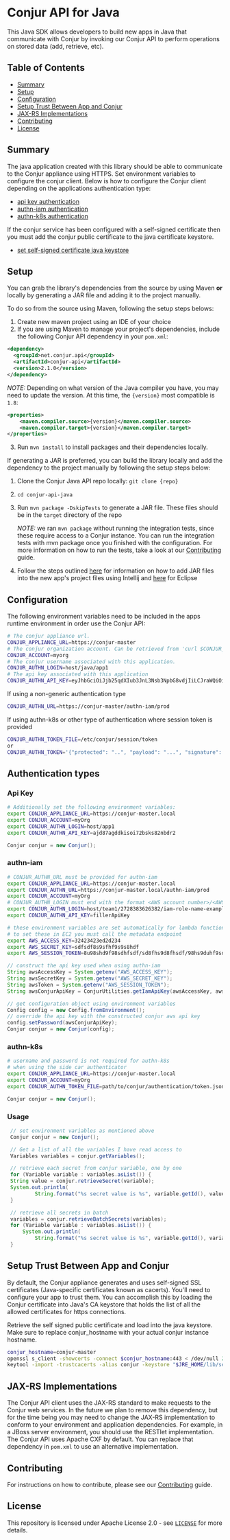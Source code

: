 Conjur API for Java
===================
This Java SDK allows developers to build new apps in Java that communicate with Conjur by invoking our Conjur API to perform operations on stored data (add, retrieve, etc).

## Table of Contents
- [Summary](#summary)
- [Setup](#setup)
- [Configuration](#configuration)
- [Setup Trust Between App and Conjur](#setup-trust-between-app-and-conjur)
- [JAX-RS Implementations](#jax-rs-implementations)
- [Contributing](#contributing)
- [License](#license)

## Summary
The java application created with this library should be able to communicate to the Conjur appliance using HTTPS. Set environment variables to configure the conjur client. Below is how to configure the Conjur client depending on the applications authentication type:
- [api key authentication](#api-key)
- [authn-iam authentication](#authn-iam)
- [authn-k8s authentication](#authn-k8s)

If the conjur service has been configured with a self-signed certificate then you must add the conjur public certificate to the java certificate keystore.
- [set self-signed certificate java keystore](#setup-trust-between-app-and-conjur)

## Setup
You can grab the library's dependencies from the source by using Maven **or** locally by generating a JAR file and adding it to the project manually. 
 
To do so from the source using Maven, following the setup steps belows: 

1. Create new maven project using an IDE of your choice
2. If you are using Maven to manage your project's dependencies, include the following Conjur API dependency in your `pom.xml`: 

```xml
<dependency>
  <groupId>net.conjur.api</groupId>
  <artifactId>conjur-api</artifactId>
  <version>2.1.0</version>
</dependency>
```

_NOTE:_ Depending on what version of the Java compiler you have, you may need to update the version. At this time, the `{version}` most compatible is `1.8`:

```xml
<properties>
    <maven.compiler.source>{version}</maven.compiler.source>
    <maven.compiler.target>{version}</maven.compiler.target>
</properties>
```

3. Run `mvn install` to install packages and their dependencies locally.

If generating a JAR is preferred, you can build the library locally and add the dependency to the project manually by following the setup steps below:

1. Clone the Conjur Java API repo locally: `git clone {repo}`
2. `cd conjur-api-java`
3. Run `mvn package -DskipTests` to generate a JAR file. These files should be in the `target` directory of the repo
    
    _NOTE:_ we ran `mvn package` without running the integration tests, since these require access to a Conjur instance. You can run the integration tests with mvn package once you finished with the configuration. For more information on how to run the tests, take a look at our [Contributing](https://github.com/cyberark/conjur-api-java/blob/master/CONTRIBUTING.md) guide.

4. Follow the steps outlined [here](https://www.jetbrains.com/help/idea/library.html) for information on how to add JAR files into the new app's project files using Intellij and [here](https://help.eclipse.org/kepler/index.jsp?topic=%2Forg.eclipse.wst.webtools.doc.user%2Ftopics%2Ftwplib.html) for Eclipse

## Configuration
The following environment variables need to be included in the apps runtime environment in order use the Conjur API:
```bash
# The conjur appliance url.
CONJUR_APPLIANCE_URL=https://conjur-master
# The conjur organization account. Can be retrieved from 'curl $CONJUR_APPLIANCE_URL/info'.
CONJUR_ACCOUNT=myorg
# The conjur username associated with this application.
CONJUR_AUTHN_LOGIN=host/java/app1
# The api key associated with this application
CONJUR_AUTHN_API_KEY=eyJhbGciOiJjb25qdXIub3JnL3Nsb3NpbG8vdjIiLCJraWQiOiJhNGU5ND
```

If using a non-generic authentication type
```bash
CONJUR_AUTHN_URL=https://conjur-master/authn-iam/prod
```

If using authn-k8s or other type of authentication where session token is provided
```bash
CONJUR_AUTHN_TOKEN_FILE=/etc/conjur/session/token
or
CONJUR_AUTHN_TOKEN='{"protected": "..", "payload": "...", "signature": "..."}'
```


## Authentication types
### Api Key
```sh
# Additionally set the following environment variables:
export CONJUR_APPLIANCE_URL=https://conjur-master.local
export CONJUR_ACCOUNT=myOrg
export CONJUR_AUTHN_LOGIN=host/app1
export CONJUR_AUTHN_API_KEY=ajd87agddkisoi72bsks82nbdr2
```
```java
Conjur conjur = new Conjur();
```

### authn-iam
```sh
# CONJUR_AUTHN_URL must be provided for authn-iam
export CONJUR_APPLIANCE_URL=https://conjur-master.local
export CONJUR_AUTHN_URL=https://conjur-master.local/authn-iam/prod
export CONJUR_ACCOUNT=myOrg
# CONJUR_AUTHN_LOGIN must end with the format <AWS account number>/<AWS IAM role name>
export CONJUR_AUTHN_LOGIN=host/team1/2728383626382/iam-role-name-example
export CONJUR_AUTHN_API_KEY=fillerApiKey

# these environment variables are set automatically for lambda functions
# to set these in EC2 you must call the metadata endpoint
export AWS_ACCESS_KEY=32423423ed2d234
export AWS_SECRET_KEY=sdfsdf8s9sfhf9s9s8hdf
export AWS_SESSION_TOKEN=8u98shd9f98sdhfsdf/sd8fhs9d8fhsdf/98hs9duhf9sdhf9sgdfsd9fugsd9ugs9df
```
```java
// construct the api key used when using authn-iam
String awsAccessKey = System.getenv("AWS_ACCESS_KEY");
String awsSecretKey = System.getenv("AWS_SECRET_KEY");
String awsToken = System.getenv("AWS_SESSION_TOKEN");
String awsConjurApiKey = ConjurUtilities.getIamApiKey(awsAccessKey, awsSecretKey, awsToken);

// get configuration object using environment variables
Config config = new Config.fromEnvironment();
// override the api key with the constructed conjur aws api key
config.setPassword(awsConjurApiKey);
Conjur conjur = new Conjur(config);
```

### authn-k8s
```sh
# username and password is not required for authn-k8s 
# when using the side car authenticator
export CONJUR_APPLIANCE_URL=https://conjur-master.local
export CONJUR_ACCOUNT=myOrg
export CONJUR_AUTHN_TOKEN_FILE=path/to/conjur/authentication/token.json
```
```java
Conjur conjur = new Conjur();
```

### Usage
```java
 // set environment variables as mentioned above
 Conjur conjur = new Conjur();

 // Get a list of all the variables I have read access to
 Variables variables = conjur.getVariables();

 // retrieve each secret from conjur variable, one by one
 for (Variable variable : variables.asList()) {
 String value = conjur.retrieveSecret(variable);
 System.out.println(
         String.format("%s secret value is %s", variable.getId(), value));
 }

 // retrieve all secrets in batch
 variables = conjur.retrieveBatchSecrets(variables);
 for (Variable variable : variables.asList()) {
     System.out.println(
         String.format("%s secret value is %s", variable.getId(), variable.getSecret()));
 }

```

## Setup Trust Between App and Conjur
By default, the Conjur appliance generates and uses self-signed SSL certificates (Java-specific certificates known as cacerts). 
You'll need to configure your app to trust them. You can accomplish this by loading the Conjur certificate into Java's CA keystore that holds the list of all the allowed certificates for https connections.

Retrieve the self signed public certificate and load into the java keystore. Make sure to replace conjur_hostname with your actual conjur instance hostname.
```bash
conjur_hostname=conjur-master
openssl s_client -showcerts -connect $conjur_hostname:443 < /dev/null 2> /dev/null | sed -ne '/-BEGIN CERTIFICATE-/,/-END CERTIFICATE-/p' > conjur.pem
keytool -import -trustcacerts -alias conjur -keystore "$JRE_HOME/lib/security/cacerts" -file conjur.pem
```

## JAX-RS Implementations

The Conjur API client uses the JAX-RS standard to make requests to the Conjur web services.  In the future we plan to
remove this dependency, but for the time being you may need to change the JAX-RS implementation to conform to your
environment and application dependencies.  For example, in a JBoss server environment, you should use the RESTlet
implementation.  The Conjur API uses Apache CXF by default.  You can replace that dependency in `pom.xml` to use an
alternative implementation.

## Contributing
For instructions on how to contribute, please see our [Contributing](https://github.com/cyberark/conjur-api-java/blob/master/CONTRIBUTING.md) guide.

## License

This repository is licensed under Apache License 2.0 - see [`LICENSE`](LICENSE) for more details.
